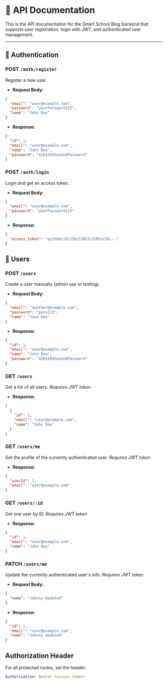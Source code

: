 # 📘 API Documentation

This is the API documentation for the Smart School Blog backend that supports user registration, login with JWT, and authenticated user management.

---

## 🔐 Authentication

### POST `/auth/register`

Register a new user.

- **Request Body:**

```json
{
  "email": "user@example.com",
  "password": "yourPassword123",
  "name": "John Doe"
}
```

- **Response:**

```json
{
  "id": 1,
  "email": "user@example.com",
  "name": "John Doe",
  "password": "$2b$10$hashedPassword"
}
```

### POST `/auth/login`

Login and get an access token.

- **Request Body:**

```json
{
  "email": "user@example.com",
  "password": "yourPassword123"
}
```

- **Response:**

```json
{
  "access_token": "eyJhbGciOiJIUzI1NiIsInR5cCI6..."
}
```

## 👤 Users

### POST `/users`

Create a user manually (admin use or testing).

- **Request Body:**

```json
{
  "email": "another@example.com",
  "password": "pass123",
  "name": "Jane Doe"
}
```

- **Response:**

```json
{
  "id": 1,
  "email": "user@example.com",
  "name": "John Doe",
  "password": "$2b$10$hashedPassword"
}
```

### GET `/users`

Get a list of all users.
_Requires JWT token_

- **Response:**

```json
[
  {
    "id": 1,
    "email": "user@example.com",
    "name": "John Doe"
  }
]
```

### GET `/users/me`

Get the profile of the currently authenticated user.
_Requires JWT token_

- **Response:**

```json
{
  "userId": 1,
  "email": "user@example.com"
}
```

### GET `/users/:id`

Get one user by ID.
_Requires JWT token_

- **Response:**

```json
{
  "id": 1,
  "email": "user@example.com",
  "name": "John Doe"
}
```

### PATCH `/users/me`

Update the currently authenticated user's info.
_Requires JWT token_

- **Request Body:**

```json
{
  "name": "Johnny Updated"
}
```

- **Response:**

```json
{
  "id": 1,
  "email": "user@example.com",
  "name": "Johnny Updated"
}
```

## Authorization Header

For all protected routes, set the header:

```yml
Authorization: Bearer <access_token>
```
